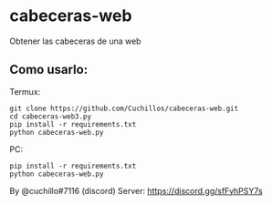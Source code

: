 # cabeceras-web
 Obtener las cabeceras de una web


Como usarlo:
-------------
Termux:
```
git clone https://github.com/Cuchillos/cabeceras-web.git
cd cabeceras-web3.py
pip install -r requirements.txt
python cabeceras-web.py
```

PC:
```
pip install -r requirements.txt
python cabeceras-web.py
```


By @cuchillo#7116 (discord)
Server: https://discord.gg/sfFyhPSY7s
